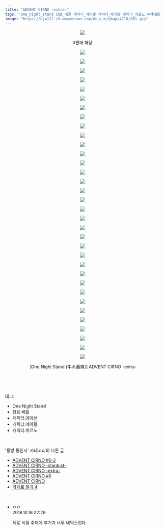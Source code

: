 ```yaml
---
title: "ADVENT CIRNO -extra-"
tags: "one_night_stand 장르_배틀 캐릭터_레이센 캐릭터_메이링 캐릭터_치르노 牛木義隆 동방_동인지"
image: "https://kjw122.s3.amazonaws.com/doujin/ghap/4716/001.jpg"
---
```

<div class="article">
<p style="text-align: center; clear: none; float: none;"><img src="{{ site.imgserver5 }}/ghap/4716/001.jpg"/></p>
<p style="text-align: center; clear: none; float: none;">3편에 해당</p>
<p style="text-align: center; clear: none; float: none;"><img src="{{ site.imgserver5 }}/ghap/4716/002.jpg"/></p>
<p style="text-align: center; clear: none; float: none;"><img src="{{ site.imgserver5 }}/ghap/4716/003.jpg"/></p>
<p style="text-align: center; clear: none; float: none;"><img src="{{ site.imgserver5 }}/ghap/4716/004.jpg"/></p>
<p style="text-align: center; clear: none; float: none;"><img src="{{ site.imgserver5 }}/ghap/4716/005.jpg"/></p>
<p style="text-align: center; clear: none; float: none;"><img src="{{ site.imgserver5 }}/ghap/4716/006.jpg"/></p>
<p style="text-align: center; clear: none; float: none;"><img src="{{ site.imgserver5 }}/ghap/4716/007.jpg"/></p>
<p style="text-align: center; clear: none; float: none;"><img src="{{ site.imgserver5 }}/ghap/4716/008.jpg"/></p>
<p style="text-align: center; clear: none; float: none;"><img src="{{ site.imgserver5 }}/ghap/4716/009.jpg"/></p>
<p style="text-align: center; clear: none; float: none;"><img src="{{ site.imgserver5 }}/ghap/4716/010.jpg"/></p>
<p style="text-align: center; clear: none; float: none;"><img src="{{ site.imgserver5 }}/ghap/4716/011.jpg"/></p>
<p style="text-align: center; clear: none; float: none;"><img src="{{ site.imgserver5 }}/ghap/4716/012.jpg"/></p>
<p style="text-align: center; clear: none; float: none;"><img src="{{ site.imgserver5 }}/ghap/4716/013.jpg"/></p>
<p style="text-align: center; clear: none; float: none;"><img src="{{ site.imgserver5 }}/ghap/4716/014.jpg"/></p>
<p style="text-align: center; clear: none; float: none;"><img src="{{ site.imgserver5 }}/ghap/4716/015.jpg"/></p>
<p style="text-align: center; clear: none; float: none;"><img src="{{ site.imgserver5 }}/ghap/4716/016.jpg"/></p>
<p style="text-align: center; clear: none; float: none;"><img src="{{ site.imgserver5 }}/ghap/4716/017.jpg"/></p>
<p style="text-align: center; clear: none; float: none;"><img src="{{ site.imgserver5 }}/ghap/4716/018.jpg"/></p>
<p style="text-align: center; clear: none; float: none;"><img src="{{ site.imgserver5 }}/ghap/4716/019.jpg"/></p>
<p style="text-align: center; clear: none; float: none;"><img src="{{ site.imgserver5 }}/ghap/4716/020.jpg"/></p>
<p style="text-align: center; clear: none; float: none;"><img src="{{ site.imgserver5 }}/ghap/4716/021.jpg"/></p>
<p style="text-align: center; clear: none; float: none;"><img src="{{ site.imgserver5 }}/ghap/4716/022.jpg"/></p>
<p style="text-align: center; clear: none; float: none;"><img src="{{ site.imgserver5 }}/ghap/4716/023.jpg"/></p>
<p style="text-align: center; clear: none; float: none;"><img src="{{ site.imgserver5 }}/ghap/4716/024.jpg"/></p>
<p style="text-align: center; clear: none; float: none;"><img src="{{ site.imgserver5 }}/ghap/4716/025.jpg"/></p>
<p style="text-align: center; clear: none; float: none;"><img src="{{ site.imgserver5 }}/ghap/4716/026.jpg"/></p>
<p style="text-align: center; clear: none; float: none;"><img src="{{ site.imgserver5 }}/ghap/4716/027.jpg"/></p>
<p style="text-align: center; clear: none; float: none;"><img src="{{ site.imgserver5 }}/ghap/4716/028.jpg"/></p>
<p style="text-align: center; clear: none; float: none;"><img src="{{ site.imgserver5 }}/ghap/4716/029.jpg"/></p>
<p style="text-align: center; clear: none; float: none;"><img src="{{ site.imgserver5 }}/ghap/4716/030.jpg"/></p>
<p style="text-align: center; clear: none; float: none;"><img src="{{ site.imgserver5 }}/ghap/4716/031.jpg"/></p>
<p style="text-align: center; clear: none; float: none;"><img src="{{ site.imgserver5 }}/ghap/4716/032.jpg"/></p>
<p style="text-align: center; clear: none; float: none;"><img src="{{ site.imgserver5 }}/ghap/4716/033.jpg"/></p>
<p style="text-align: center; clear: none; float: none;"><img src="{{ site.imgserver5 }}/ghap/4716/034.jpg"/></p>
<p style="text-align: center; clear: none; float: none;"><img src="{{ site.imgserver5 }}/ghap/4716/035.jpg"/></p>
<p style="text-align: center; clear: none; float: none;"> [One Night Stand (牛木義隆)] ADVENT CIRNO -extra-</p>
<p><br/></p>
</div><br/>
<div class="tagTrail">
<p>태그: </p>
<ul>
<li>One Night Stand</li>
<li>장르:배틀</li>
<li>캐릭터:레이센</li>
<li>캐릭터:메이링</li>
<li>캐릭터:치르노</li>
</ul>
</div><br/>
<div class="another">
<p>'동방 동인지' 카테고리의 다른 글</p>
<ul>
<li><a href="/ghap_4718">ADVENT CIRNO #0-2</a></li>
<li><a href="/ghap_4717">ADVENT CIRNO -stardust-</a></li>
<li><a href="/ghap_4716">ADVENT CIRNO -extra-</a></li>
<li><a href="/ghap_4715">ADVENT CIRNO #0</a></li>
<li><a href="/ghap_4714">ADVENT CIRNO</a></li>
<li><a href="/ghap_4699">카게로 일기 4</a></li>
</ul>
</div><br/>
<div class="cb_module cb_fluid">
<div class="cb_wrt cb_profile">
<div class="comment">
<ul>
<li class="cb_thumb_off" id="comment15358490">
<div class="cb_comment_area">
<div class="cb_info_area">
<div class="cb_section">
<span class="cb_nick_name">ㅇㅇ</span>
</div>
<div class="cb_section">
<span class="cb_date">2018.10.19 22:29 </span>
</div>
</div>
<div class="cb_dsc_comment">
<p class="cb_dsc">
											세로 식질 주제에 후기가 너무 네덕스럽다
										</p>
</div>
</div></li>
</ul>
</div>
</div><!-- commentList close -->
</div><br/>
